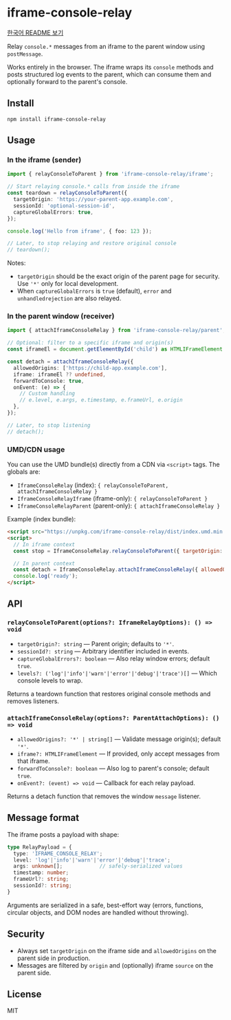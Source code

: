 # iframe-console-relay

[한국어 README 보기](./README.ko.md)

Relay `console.*` messages from an iframe to the parent window using `postMessage`.

Works entirely in the browser. The iframe wraps its `console` methods and posts structured log events to the parent, which can consume them and optionally forward to the parent's console.

## Install

```
npm install iframe-console-relay
```

## Usage

### In the iframe (sender)

```ts
import { relayConsoleToParent } from 'iframe-console-relay/iframe';

// Start relaying console.* calls from inside the iframe
const teardown = relayConsoleToParent({
  targetOrigin: 'https://your-parent-app.example.com',
  sessionId: 'optional-session-id',
  captureGlobalErrors: true,
});

console.log('Hello from iframe', { foo: 123 });

// Later, to stop relaying and restore original console
// teardown();
```

Notes:
- `targetOrigin` should be the exact origin of the parent page for security. Use `'*'` only for local development.
- When `captureGlobalErrors` is `true` (default), `error` and `unhandledrejection` are also relayed.

### In the parent window (receiver)

```ts
import { attachIframeConsoleRelay } from 'iframe-console-relay/parent';

// Optional: filter to a specific iframe and origin(s)
const iframeEl = document.getElementById('child') as HTMLIFrameElement | null;

const detach = attachIframeConsoleRelay({
  allowedOrigins: ['https://child-app.example.com'],
  iframe: iframeEl ?? undefined,
  forwardToConsole: true,
  onEvent: (e) => {
    // Custom handling
    // e.level, e.args, e.timestamp, e.frameUrl, e.origin
  },
});

// Later, to stop listening
// detach();
```

### UMD/CDN usage

You can use the UMD bundle(s) directly from a CDN via `<script>` tags. The globals are:
- `IframeConsoleRelay` (index): `{ relayConsoleToParent, attachIframeConsoleRelay }`
- `IframeConsoleRelayIframe` (iframe-only): `{ relayConsoleToParent }`
- `IframeConsoleRelayParent` (parent-only): `{ attachIframeConsoleRelay }`

Example (index bundle):

```html
<script src="https://unpkg.com/iframe-console-relay/dist/index.umd.min.js"></script>
<script>
  // In iframe context
  const stop = IframeConsoleRelay.relayConsoleToParent({ targetOrigin: 'https://parent.example.com' });

  // In parent context
  const detach = IframeConsoleRelay.attachIframeConsoleRelay({ allowedOrigins: ['https://child.example.com'] });
  console.log('ready');
</script>
```

## API

### `relayConsoleToParent(options?: IframeRelayOptions): () => void`
- `targetOrigin?: string` — Parent origin; defaults to `'*'`.
- `sessionId?: string` — Arbitrary identifier included in events.
- `captureGlobalErrors?: boolean` — Also relay window errors; default `true`.
- `levels?: ('log'|'info'|'warn'|'error'|'debug'|'trace')[]` — Which console levels to wrap.

Returns a teardown function that restores original console methods and removes listeners.

### `attachIframeConsoleRelay(options?: ParentAttachOptions): () => void`
- `allowedOrigins?: '*' | string[]` — Validate message origin(s); default `'*'`.
- `iframe?: HTMLIFrameElement` — If provided, only accept messages from that iframe.
- `forwardToConsole?: boolean` — Also log to parent's console; default `true`.
- `onEvent?: (event) => void` — Callback for each relay payload.

Returns a detach function that removes the window `message` listener.

## Message format

The iframe posts a payload with shape:

```ts
type RelayPayload = {
  type: 'IFRAME_CONSOLE_RELAY';
  level: 'log'|'info'|'warn'|'error'|'debug'|'trace';
  args: unknown[];            // safely-serialized values
  timestamp: number;
  frameUrl?: string;
  sessionId?: string;
}
```

Arguments are serialized in a safe, best-effort way (errors, functions, circular objects, and DOM nodes are handled without throwing).

## Security

- Always set `targetOrigin` on the iframe side and `allowedOrigins` on the parent side in production.
- Messages are filtered by `origin` and (optionally) iframe `source` on the parent side.

## License

MIT
